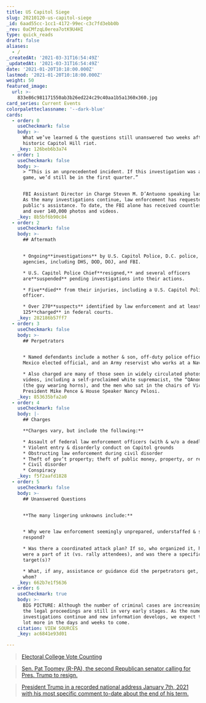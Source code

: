 ```yaml
---
title: US Capitol Siege
slug: 20210120-us-capitol-siege
_id: 6aad55cc-1cc1-4172-99ec-c3c7fd3ebb0b
_rev: 0aCMfzqL0erea7otK9U4HI
type: quick_reads
draft: false
aliases:
  - /
_createdAt: '2021-03-31T16:54:49Z'
_updatedAt: '2021-03-31T16:54:49Z'
date: '2021-01-20T10:18:00.000Z'
lastmod: '2021-01-20T10:18:00.000Z'
weight: 50
featured_image:
  url: >-
    833e86c981171550ab3b26ed224c29c40aa1b5a1360x360.jpg
card_series: Current Events
colorpaletteclassname: '--dark-blue'
cards:
  - order: 0
    useCheckmark: false
    body: >-
      What we’ve learned & the questions still unanswered two weeks after the
      historic Capitol Hill riot.
    _key: 126beb6b3a74
  - order: 1
    useCheckmark: false
    body: >-
      > “This is an unprecedented incident. If this investigation was a football
      game, we’d still be in the first quarter.”


      FBI Assistant Director in Charge Steven M. D’Antuono speaking last week.
      As the many investigations continue, law enforcement has requested the
      public's assistance. To date, the FBI alone has received countless tips
      and over 140,000 photos and videos.
    _key: 8b5bf6b90c84
  - order: 2
    useCheckmark: false
    body: >-
      ## Aftermath


      * Ongoing**investigations** by U.S. Capitol Police, D.C. police, & federal
      agencies, including DHS, DOD, DOJ, and FBI.

      * U.S. Capitol Police Chief**resigned,** and several officers
      are**suspended** pending investigations into their actions.

      * Five**died** from their injuries, including a U.S. Capitol Police
      officer.

      * Over 270**suspects** identified by law enforcement and at least
      125**charged** in federal courts.
    _key: 282186b57ff7
  - order: 3
    useCheckmark: false
    body: >-
      ## Perpetrators


      * Named defendants include a mother & son, off-duty police officers, a New
      Mexico elected official, and an Army reservist who works at a Navy base.

      * Also charged are many of those seen in widely circulated photos &
      videos, including a self-proclaimed white supremacist, the “QAnon Shaman”
      (the guy wearing horns), and the men who sat in the chairs of Vice
      President Mike Pence & House Speaker Nancy Pelosi.
    _key: 853635bfa2a0
  - order: 4
    useCheckmark: false
    body: |-
      ## Charges

      **Charges vary, but include the following:**

      * Assault of federal law enforcement officers (with & w/o a deadly weapon)
      * Violent entry & disorderly conduct on Capitol grounds
      * Obstructing law enforcement during civil disorder
      * Theft of gov’t property; theft of public money, property, or records
      * Civil disorder
      * Conspiracy
    _key: f5f2aafd1828
  - order: 5
    useCheckmark: false
    body: >-
      ## Unanswered Questions


      **The many lingering unknowns include:**


      * Why were law enforcement seemingly unprepared, understaffed & slow to
      respond?

      * Was there a coordinated attack plan? If so, who organized it, how many
      were a part of it (vs. rally attendees), and was there a specific goal or
      target(s)?

      * What, if any, assistance or guidance did the perpetrators get, and from
      whom?
    _key: 662b7e1f5636
  - order: 6
    useCheckmark: true
    body: >-
      BIG PICTURE: Although the number of criminal cases are increasing daily,
      the legal proceedings are still in very early stages. As the numerous
      investigations continue and new information develops, we expect to learn a
      lot more in the days and weeks to come.
    citation: VIEW SOURCES
    _key: ac6841e93d01

---
```

> [Electoral College Vote Counting](https://smarthernews.com/electoral-college-vote-counting/)







> [Sen. Pat Toomey (R-PA), the second Republican senator calling for Pres. Trump to resign.](https://smarthernews.com/article/gop-calling-trump-removal-resign/)





> [President Trump in a recorded national address January 7th, 2021 with his most specific comment to-date about the end of his term.](https://smarthernews.com/article/president-trump-in-a-record-national-address-january-7th-2021-with-his-most-specific-comment-to-date-about-the-end-of-his-term/)